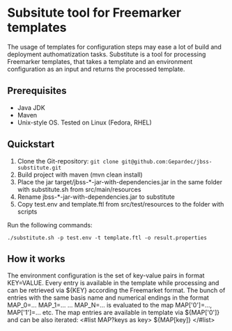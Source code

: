 Subsitute tool for Freemarker templates
======================================

The usage of templates for configuration steps may ease
a lot of build and deployment authomatization tasks.
Substitute is a tool for processing Freemarker templates, that takes a template and an environment configuration
as an input and returns the processed template.

Prerequisites
-------------
* Java JDK
* Maven
* Unix-style OS. Tested on Linux (Fedora, RHEL)

Quickstart
----------

1. Clone the Git-repository: `git clone git@github.com:Gepardec/jbss-substitute.git`
2. Build project with maven (mvn clean install)
3. Place the jar target/jbss-*-jar-with-dependencies.jar in the same folder with substitute.sh from src/main/resources
4. Rename jbss-*-jar-with-dependencies.jar to substitute
5. Copy test.env and template.ftl from src/test/resources to the folder with scripts

Run the following commands:

	./substitute.sh -p test.env -t template.ftl -o result.properties

How it works
------------

The environment configuration is the set of key-value pairs in format KEY=VALUE.
Every entry is available in the template while processing and can be retrieved via ${KEY} according the Freemarket format.
The bunch of entries with the same basis name and numerical endings in the format
MAP_0=...
MAP_1=...
...
MAP_N=...
is evaluated to the map MAP['0']=..., MAP['1']=... etc.
The map entries are available in template via ${MAP['0']} and can be also iterated:
<#list MAP?keys as key>
${MAP[key]}
</#list>

